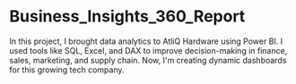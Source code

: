 # Business_Insights_360_Report
In this project, I brought data analytics to AtliQ Hardware using Power BI. I used tools like SQL, Excel, and DAX to improve decision-making in finance, sales, marketing, and supply chain. Now, I'm creating dynamic dashboards for this growing tech company.
